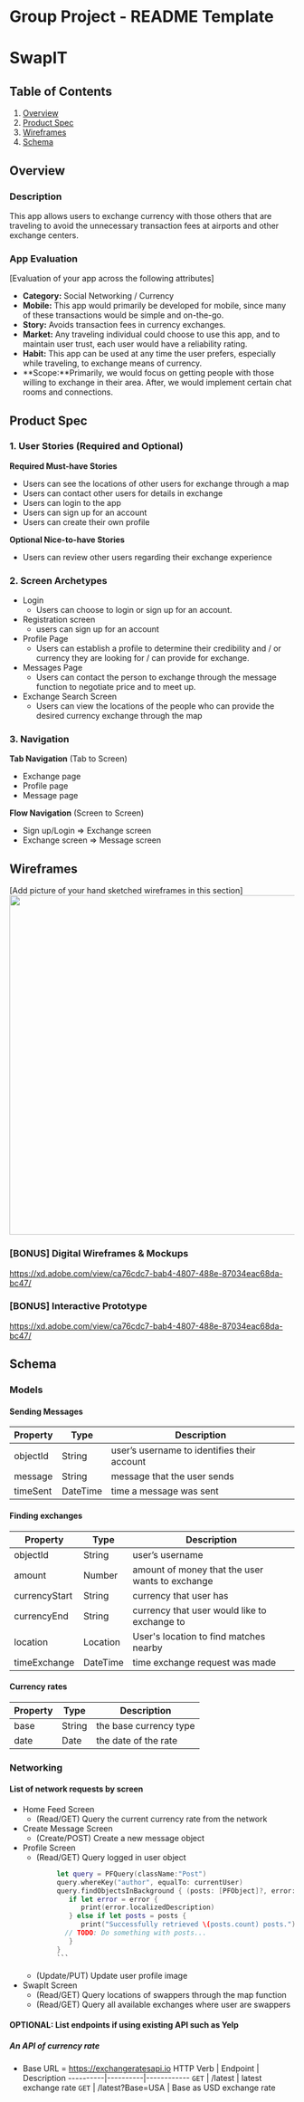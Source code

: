 Group Project - README Template
===

# SwapIT

## Table of Contents
1. [Overview](#Overview)
1. [Product Spec](#Product-Spec)
1. [Wireframes](#Wireframes)
2. [Schema](#Schema)

## Overview
### Description
This app allows users to exchange currency with those others that are traveling to avoid the unnecessary transaction fees at airports and other exchange centers.

### App Evaluation
[Evaluation of your app across the following attributes]
- **Category:** Social Networking / Currency
- **Mobile:** This app would primarily be developed for mobile, since many of these transactions would be simple and on-the-go.
- **Story:** Avoids transaction fees in currency exchanges.
- **Market:** Any traveling individual could choose to use this app, and to maintain user trust, each user would have a reliability rating.
- **Habit:** This app can be used at any time the user prefers, especially while traveling, to exchange means of currency.
- **Scope:**Primarily, we would focus on getting people with those willing to exchange in their area. After, we would implement certain chat rooms and connections.


## Product Spec

### 1. User Stories (Required and Optional)

**Required Must-have Stories**

* Users can see the locations of other users for exchange through a map
* Users can contact other users for details in exchange
* Users can login to the app
* Users can sign up for an account
* Users can create their own profile

**Optional Nice-to-have Stories**

* Users can review other users regarding their exchange experience

### 2. Screen Archetypes

* Login
   * Users can choose to login or sign up for an account. 
* Registration screen
   * users can sign up for an account
* Profile Page
   * Users can establish a profile to determine their credibility and / or currency they are looking for / can provide for exchange. 
* Messages Page
   * Users can contact the person to exchange through the message function to negotiate price and to meet up.
* Exchange Search Screen
   * Users can view the locations of the people who can provide the desired currency exchange through the map

### 3. Navigation

**Tab Navigation** (Tab to Screen)

* Exchange page
* Profile page
* Message page


**Flow Navigation** (Screen to Screen)

* Sign up/Login => Exchange screen
* Exchange screen => Message screen

## Wireframes
[Add picture of your hand sketched wireframes in this section]
<img src="swappit-app.jpeg" width=600>

### [BONUS] Digital Wireframes & Mockups
https://xd.adobe.com/view/ca76cdc7-bab4-4807-488e-87034eac68da-bc47/

### [BONUS] Interactive Prototype
https://xd.adobe.com/view/ca76cdc7-bab4-4807-488e-87034eac68da-bc47/

## Schema 
### Models
#### Sending Messages

   | Property      | Type     | Description |
   | ------------- | -------- | ------------|
   | objectId      | String   | user’s username to identifies their account |
   | message        | String | message that the user sends |
   | timeSent         | DateTime    | time a message was sent |
#### Finding exchanges
   | Property      | Type     | Description |
   | ------------- | -------- | ------------|
   | objectId      | String   | user’s username |
   | amount      | Number | amount of money that the user wants to exchange |
   | currencyStart      | String    | currency that user has |
   | currencyEnd     | String    | currency that user would like to exchange to |
   | location      | Location    | User's location to find matches nearby |
   | timeExchange      | DateTime    |time exchange request was made |
#### Currency rates

   | Property      | Type     | Description |
   | ------------- | -------- | ------------|
   | base      | String   | the base currency type |
   | date        | Date | the date of the rate |
### Networking
#### List of network requests by screen
* Home Feed Screen
  * (Read/GET) Query the current currency rate from the network
* Create Message Screen
  * (Create/POST) Create a new message object
* Profile Screen
  * (Read/GET) Query logged in user object
    ```swift
         let query = PFQuery(className:"Post")
         query.whereKey("author", equalTo: currentUser)
         query.findObjectsInBackground { (posts: [PFObject]?, error: Error?) in
            if let error = error { 
               print(error.localizedDescription)
            } else if let posts = posts {
               print("Successfully retrieved \(posts.count) posts.")
           // TODO: Do something with posts...
            }
         }
         ```
  * (Update/PUT) Update user profile image
* SwapIt Screen
  * (Read/GET) Query locations of swappers through the map function
  * (Read/GET) Query all available exchanges where user are swappers
#### OPTIONAL: List endpoints if using existing API such as Yelp
##### An API of currency rate
- Base URL = https://exchangeratesapi.io
HTTP Verb | Endpoint | Description
   ----------|----------|------------
    `GET`    | /latest | latest exchange rate
    `GET`    | /latest?Base=USA | Base as USD exchange rate
